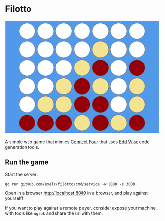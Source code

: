# Filotto

![Filotto](screenshot.png)

A simple web game that mimics [Connect Four](https://en.wikipedia.org/wiki/Connect_Four)
that uses [Edd Wise](https://github.com/exelr/eddwise) code generation tools.

## Run the game

Start the server:
```shell
go run github.com/exelr/filotto/cmd/service -w 8080 -s 3000
```

Open in a browser [http://localhost:8080](http://localhost:8080) in a browser, and play against yourself!

If you want to play against a remote player, consider expose your machine with tools like `ngrok` and share the url with them.
